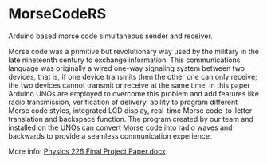 # MorseCodeRS
Arduino based morse code simultaneous sender and receiver.

Morse code was a primitive but revolutionary way used by the military in the late nineteenth century to exchange information. This communications language was originally a wired one-way signaling system between two devices, that is, if one device transmits then the other one can only receive; the two devices cannot transmit or receive at the same time. In this paper Arduino UNOs are employed to overcome this problem and add features like radio transmission, verification of delivery, ability to program different Morse code styles, integrated LCD display, real-time Morse code-to-letter translation and backspace function. The program created by our team and installed on the UNOs can convert Morse code into radio waves and backwards to provide a seamless communication experience.

More info: [Physics 226 Final Project Paper.docx](/Physics%20226%20Final%20Project%20Paper.docx)
